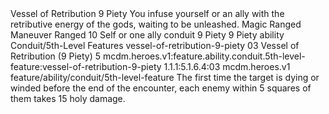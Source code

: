<ability>
  <name>Vessel of Retribution</name>
  <cost>9 Piety</cost>
  <flavor>You infuse yourself or an ally with the retributive energy of the gods, waiting to be unleashed.</flavor>
  <keywords>
    <keyword>Magic</keyword>
    <keyword>Ranged</keyword>
  </keywords>
  <type>Maneuver</type>
  <distance>Ranged 10</distance>
  <target>Self or one ally</target>
  <metadata>
    <class>conduit</class>
    <cost>9 Piety</cost>
    <cost_amount>9</cost_amount>
    <cost_resource>Piety</cost_resource>
    <feature_type>ability</feature_type>
    <file_dpath>Conduit/5th-Level Features</file_dpath>
    <item_id>vessel-of-retribution-9-piety</item_id>
    <item_index>03</item_index>
    <item_name>Vessel of Retribution (9 Piety)</item_name>
    <level>5</level>
    <scc>mcdm.heroes.v1:feature.ability.conduit.5th-level-feature:vessel-of-retribution-9-piety</scc>
    <scdc>1.1.1:5.1.6.4:03</scdc>
    <source>mcdm.heroes.v1</source>
    <type>feature/ability/conduit/5th-level-feature</type>
  </metadata>
  <effects>
    <effect type="mundane">The first time the target is dying or winded before the end of the encounter, each enemy within 5 squares of them takes 15 holy damage.</effect>
  </effects>
</ability>
